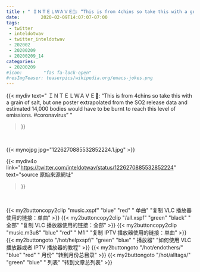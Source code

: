 ```yaml
---
title : " ＩＮＴＥＬＷＡＶＥ🌊: “This is from 4chins so take this with a grain of salt, but one poster extrapolated from the SO2 release data and estimated 14,000 bodies would have to be burnt to reach this level of emissions. #coronavirus”  "
date:        2020-02-09T14:07:07-07:00
tags:
 - twitter
 - inteldotwav
 - twitter_inteldotwav
 - 202002
 - 20200209
 - 20200209_14
categories:
 - 20200209
#icon:        "fas fa-lock-open"
#resImgTeaser: teaserpics/wikipedia.org/emacs-jokes.png
---
```


{{< mydiv text=" ＩＮＴＥＬＷＡＶＥ🌊: “This is from 4chins so take this with a grain of salt, but one poster extrapolated from the SO2 release data and estimated 14,000 bodies would have to be burnt to reach this level of emissions. #coronavirus”  "
>}}
<br>


 {{< mynojpg jpg="1226270885532852224.1.jpg" >}}<br> 



{{< mydiv4o link="https://twitter.com/inteldotwav/status/1226270885532852224"
text="source 原始來源網址"
>}}


<br>



{{< my2buttoncopy2clip "music.xspf"        "blue"   "red"    " 单曲"  "复制 VLC 播放器使用的链接：单曲" >}} {{< my2buttoncopy2clip "/all.xspf"         "green"  "black"  " 全部"  "复制 VLC 播放器使用的链接：全部" >}} {{< my2buttoncopy2clip "music.m3u8"        "blue"   "red"    " M1 "    "复制 IPTV 播放器使用的链接：单曲" >}} {{< my2buttongoto      "/hot/helpxspf/"    "green"  "blue"   " 播放器" "如何使用 VLC 播放器或者 IPTV 播放器的教程" >}} {{< my2buttongoto      "/hot/endothers/"   "blue"   "red"    " 月份"   "转到月份总目录" >}} {{< my2buttongoto      "/hot/alltags/"     "green"  "blue"   " 列表"   "转到文章总列表" >}} 
